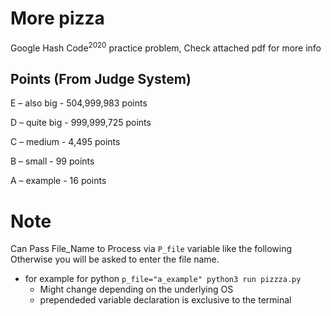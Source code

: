 # More pizza
Google Hash Code<sup>2020</sup> practice problem,
Check attached pdf for more info

## Points (From Judge System)
E – also big -
504,999,983 points

D – quite big -
999,999,725 points

C – medium -
4,495 points

B – small -
99 points

A – example -
16 points

# Note
Can Pass File_Name to Process via `P_file` variable like the following<br>
Otherwise you will be asked to enter the file name.
- for example for python `p_file="a_example" python3 run pizzza.py`
    - Might change depending on the underlying OS
    - prependeded variable declaration is exclusive to the terminal
